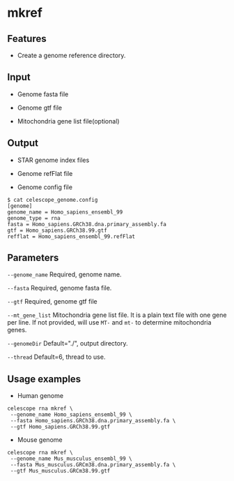 # mkref

## Features
- Create a genome reference directory.

## Input

- Genome fasta file

- Genome gtf file

- Mitochondria gene list file(optional)

## Output

- STAR genome index files

- Genome refFlat file

- Genome config file
```
$ cat celescope_genome.config
[genome]
genome_name = Homo_sapiens_ensembl_99
genome_type = rna
fasta = Homo_sapiens.GRCh38.dna.primary_assembly.fa
gtf = Homo_sapiens.GRCh38.99.gtf
refflat = Homo_sapiens_ensembl_99.refFlat
```

## Parameters

`--genome_name` Required, genome name. 

`--fasta` Required, genome fasta file. 

`--gtf` Required, genome gtf file

`--mt_gene_list` Mitochondria gene list file. It is a plain text file with one gene per line. If not provided, will use `MT-` and `mt-` to determine mitochondria genes.

`--genomeDir` Default="./", output directory.

`--thread` Default=6, thread to use.

## Usage examples

- Human genome
```
celescope rna mkref \
 --genome_name Homo_sapiens_ensembl_99 \
 --fasta Homo_sapiens.GRCh38.dna.primary_assembly.fa \
 --gtf Homo_sapiens.GRCh38.99.gtf
```

- Mouse genome
```
celescope rna mkref \
 --genome_name Mus_musculus_ensembl_99 \
 --fasta Mus_musculus.GRCm38.dna.primary_assembly.fa \
 --gtf Mus_musculus.GRCm38.99.gtf
```

